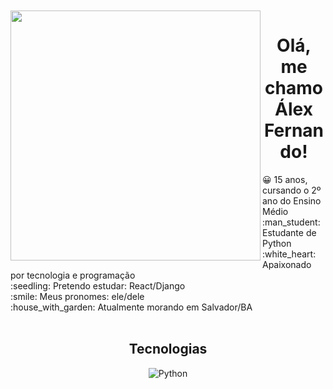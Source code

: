 <div align="center">

<br />
<br />
</div>
<!-- <img align="left" width="400" height="400" src="https://media.giphy.com/media/USV0ym3bVWQJJmNu3N/giphy.gif"> -->
<div align="center">
<img align="left"  height="400" src="https://media3.giphy.com/media/53PIbldQELIo1pBgU4/giphy.gif?cid=790b761162b6a47f53c562c0809fbdc7892e0c4e9bb28c57&rid=giphy.gif&ct=g"/>
</div>
<h1 align="center">Olá, me chamo Álex Fernando! </h1>
<!-- <img src="./.github/Hi.gif" width="25"> -->
😀 15 anos, cursando o 2º ano do Ensino Médio<br>
:man_student: Estudante de Python<br/>
:white_heart: Apaixonado por tecnologia e programação <br/>
:seedling: Pretendo estudar: React/Django<br/>
:smile: Meus pronomes: ele/dele <br/>
:house_with_garden: Atualmente morando em Salvador/BA<br/>
&#xa0;
<h2 align="center"> Tecnologias </h1>
<p align="center">
 <img src="https://img.shields.io/badge/python-000000?style=for-the-badge&logo=python&logoColor=ffdd54" alt="Python" title="Python">
 </p>

&#xa0;

&#xa0;

